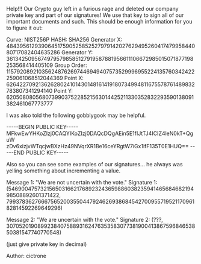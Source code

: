 Help!!! Our Crypto guy left in a furious rage and deleted our company private key and part of our signatures! We use that key to sign all of our important documents and such. This should be enough information for you to figure it out:

Curve: NIST256P HASH: SHA256 Generator X: 48439561293906451759052585252797914202762949526041747995844080717082404635286 Generator Y: 36134250956749795798585127919587881956611106672985015071877198253568414405109 Group Order: 115792089210356248762697446949407573529996955224135760342422259061068512044369 Point X: 62642270921362628024101430148161419180734994811675578761489832783807341294140 Point Y: 620508080568073990375228521563014425211330352832293590138091382461067773777

I was also told the following gobblygook may be helpful.

-----BEGIN PUBLIC KEY----- MFkwEwYHKoZIzj0CAQYIKoZIzj0DAQcDQgAEin5E1fIJtTJ4ICIZ4leN0kT+QguW zDv6xizjvWTqcjwBXzHz49NVqrXR1Be16ceYRgtW7iGx1ifF135T0E1HUQ== -----END PUBLIC KEY-----

Also so you can see some examples of our signatures... he always was yelling something about incrementing a value.

Message 1: "We are not uncertain with the vote." Signature 1: (5469004757321565031662176892324365988603823594146568468219498508892601371422, 79937836276667565200355044792462693868454270095571952117096182814592269649296)

Message 2: "We are uncertain with the vote." Signature 2: (???, 30705201908992384075889316247635358307738190041386759684653850381547740770548)

(just give private key in decimal)

Author: cictrone